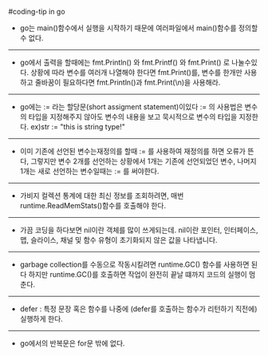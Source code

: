 #coding-tip in go

* go는 main()함수에서 실행을 시작하기 때문에 여러파일에서 main()함수를 정의할수 없다.

---

* go에서 출력을 할때에는 fmt.Println() 와 fmt.Printf() 와 fmt.Print() 로 나눌수있다. 상황에 따라 변수를 여러개 나열해야 한다면 fmt.Print()를, 변수를 한개만 사용하고 줄바꿈이 필요하다면 fmt.Println()과 fmt.Print(\n)을 사용해라.

---

* go에는 := 라는 할당문(short assigment statement)이있다 := 의 사용법은 변수의 타입을 지정해주지 않아도 변수의 내용을 보고 묵시적으로 변수의 타입을 지정한다. ex)str := "this is string type!"

---

* 이미 기존에 선언된 변수는재정의를 할때 := 를 사용하여 재정의를 하면 오류가 뜬다, 그렇지만 변수 2개를 선언하는 상황에서 1개는 기존에 선언되었던 변수, 나머지 1개는 새로 선언하는 변수일때는 := 를 써야한다.

---

* 가비지 컬렉션 통계에 대한 최신 정보를 조회하려면, 매번 runtime.ReadMemStats()함수를 호출해야 한다.

---

* 가끔 코딩을 하다보면 nil이란 객체를 많이 쓰게되는데. nil이란 포인터, 인터페이스, 맵, 슬라이스, 채널 및 함수 유형이 초기화되지 않은 값을 나타냅니다.

---

* garbage collection를 수동으로 작동시킬려면 runtime.GC() 함수를 사용하면 된다 하지만 runtime.GC()를 호출하면 작업이 완전히 끝날 떄까지 코드의 실행이 멈춘다. 

---

* defer : 특정 문장 혹은 함수를 나중에 (defer를 호출하는 함수가 리턴하기 직전에) 실행하게 한다.

---

* go에서의 반복문은 for문 밖에 없다.